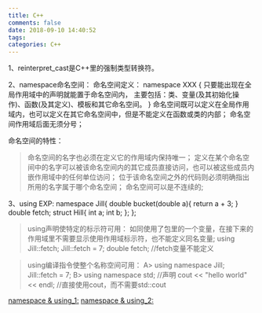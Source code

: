 ```yaml
---
title: C++
comments: false
date: 2018-09-10 14:40:52
tags:
categories: C++
---
```


1、reinterpret\_cast是C++里的强制类型转换符。

2、namespace命名空间：
   命名空间定义：
   namespace XXX {
       只要能出现在全局作用域中的声明就能置于命名空间内，
       主要包括：类、变量(及其初始化操作)、函数(及其定义)、模板和其它命名空间。
   }
   命名空间既可以定义在全局作用域内，也可以定义在其它命名空间中，但是不能定义在函数或类的内部；
   命名空间作用域后面无须分号；

   命名空间的特性：
   > 命名空间的名字也必须在定义它的作用域内保持唯一；
     定义在某个命名空间中的名字可以被该命名空间内的其它成员直接访问，也可以被这些成员内嵌作用域中的任何单位访问；
     位于该命名空间之外的代码则必须明确指出所用的名字属于哪个命名空间；
   > 命名空间可以是不连续的;


3、using
   EXP:
	namespace Jill{
		double bucket(double a){ return a + 3; }
		double fetch;
		struct Hill{
			int a;
			int b;
		};
	};

   > using声明使特定的标示符可用：
     如同使用了包里的一个变量，在接下来的作用域里不需要显示使用作用域标示符，也不能定义同名变量;
	using Jill::fetch;
	Jill::fetch = 7;
	double fetch;  //fetch变量不能定义

   > using编译指令使整个名称空间可用：
     A> using namespace Jill;
	Jill::fetch = 7;
     B> using namespace std;            //声明
        cout << "hello world" << endl;  //直接使用cout，而不需要std::cout


   [namespace & using\_1:](https://blog.csdn.net/u010003835/article/details/47402549)
   [namespace & using\_2:](https://blog.csdn.net/fengbingchun/article/details/78575978)
